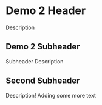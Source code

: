 # Demo 2 Header

Description

## Demo 2 Subheader

Subheader Description

## Second Subheader

Description! Adding some more text